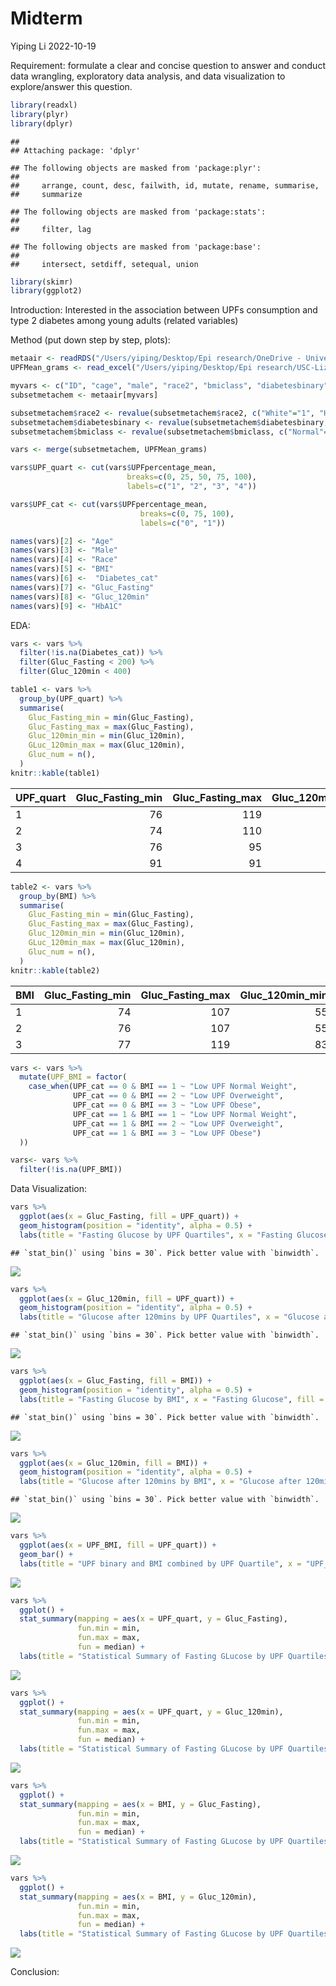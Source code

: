Midterm
================
Yiping Li
2022-10-19

Requirement: formulate a clear and concise question to answer and
conduct data wrangling, exploratory data analysis, and data
visualization to explore/answer this question.

``` r
library(readxl)
library(plyr)
library(dplyr)
```

    ## 
    ## Attaching package: 'dplyr'

    ## The following objects are masked from 'package:plyr':
    ## 
    ##     arrange, count, desc, failwith, id, mutate, rename, summarise,
    ##     summarize

    ## The following objects are masked from 'package:stats':
    ## 
    ##     filter, lag

    ## The following objects are masked from 'package:base':
    ## 
    ##     intersect, setdiff, setequal, union

``` r
library(skimr)
library(ggplot2)
```

Introduction: Interested in the association between UPFs consumption and
type 2 diabetes among young adults (related variables)

Method (put down step by step, plots):

``` r
metaair <- readRDS("/Users/yiping/Desktop/Epi research/OneDrive - University of Southern California/MetaChem/metaair.rds")
UPFMean_grams <- read_excel("/Users/yiping/Desktop/Epi research/USC-Liz/independent research - UPF/UPF% calculation2/UPFgrams_baseline.xlsx")
```

``` r
myvars <- c("ID", "cage", "male", "race2", "bmiclass", "diabetesbinary", "gluc_fasting", "gluc_120min", "hba1c")
subsetmetachem <- metaair[myvars]
```

``` r
subsetmetachem$race2 <- revalue(subsetmetachem$race2, c("White"="1", "Hispanic"="2", "Other"="3"))
subsetmetachem$diabetesbinary <- revalue(subsetmetachem$diabetesbinary, c("no diabetes"="0", "T2D or prediabetes"="1"))
subsetmetachem$bmiclass <- revalue(subsetmetachem$bmiclass, c("Normal"="1", "Overweight"="2", "Obese"="3"))
```

``` r
vars <- merge(subsetmetachem, UPFMean_grams)
```

``` r
vars$UPF_quart <- cut(vars$UPFpercentage_mean,
                          breaks=c(0, 25, 50, 75, 100),
                          labels=c("1", "2", "3", "4"))

vars$UPF_cat <- cut(vars$UPFpercentage_mean,
                             breaks=c(0, 75, 100),
                             labels=c("0", "1"))
```

``` r
names(vars)[2] <- "Age"
names(vars)[3] <- "Male"
names(vars)[4] <- "Race"
names(vars)[5] <- "BMI"
names(vars)[6] <-  "Diabetes_cat"
names(vars)[7] <- "Gluc_Fasting"
names(vars)[8] <- "Gluc_120min"
names(vars)[9] <- "HbA1C"
```

EDA:

``` r
vars <- vars %>%
  filter(!is.na(Diabetes_cat)) %>%
  filter(Gluc_Fasting < 200) %>%
  filter(Gluc_120min < 400)
```

``` r
table1 <- vars %>%
  group_by(UPF_quart) %>%
  summarise(
    Gluc_Fasting_min = min(Gluc_Fasting),
    Gluc_Fasting_max = max(Gluc_Fasting),
    Gluc_120min_min = min(Gluc_120min),
    GLuc_120min_max = max(Gluc_120min),
    Gluc_num = n(),
  )
knitr::kable(table1)
```

| UPF_quart | Gluc_Fasting_min | Gluc_Fasting_max | Gluc_120min_min | GLuc_120min_max | Gluc_num |
|:----------|-----------------:|-----------------:|----------------:|----------------:|---------:|
| 1         |               76 |              119 |              55 |             208 |      105 |
| 2         |               74 |              110 |              70 |             200 |       43 |
| 3         |               76 |               95 |              99 |             131 |        4 |
| 4         |               91 |               91 |             135 |             135 |        1 |

``` r
table2 <- vars %>%
  group_by(BMI) %>%
  summarise(
    Gluc_Fasting_min = min(Gluc_Fasting),
    Gluc_Fasting_max = max(Gluc_Fasting),
    Gluc_120min_min = min(Gluc_120min),
    GLuc_120min_max = max(Gluc_120min),
    Gluc_num = n(),
  )
knitr::kable(table2)
```

| BMI | Gluc_Fasting_min | Gluc_Fasting_max | Gluc_120min_min | GLuc_120min_max | Gluc_num |
|:----|-----------------:|-----------------:|----------------:|----------------:|---------:|
| 1   |               74 |              107 |              55 |             176 |       24 |
| 2   |               76 |              107 |              55 |             200 |       73 |
| 3   |               77 |              119 |              83 |             208 |       56 |

``` r
vars <- vars %>%
  mutate(UPF_BMI = factor(
    case_when(UPF_cat == 0 & BMI == 1 ~ "Low UPF Normal Weight",
              UPF_cat == 0 & BMI == 2 ~ "Low UPF Overweight",
              UPF_cat == 0 & BMI == 3 ~ "Low UPF Obese",
              UPF_cat == 1 & BMI == 1 ~ "Low UPF Normal Weight",
              UPF_cat == 1 & BMI == 2 ~ "Low UPF Overweight",
              UPF_cat == 1 & BMI == 3 ~ "Low UPF Obese")
  ))

vars<- vars %>%
  filter(!is.na(UPF_BMI))
```

Data Visualization:

``` r
vars %>%
  ggplot(aes(x = Gluc_Fasting, fill = UPF_quart)) +
  geom_histogram(position = "identity", alpha = 0.5) +
  labs(title = "Fasting Glucose by UPF Quartiles", x = "Fasting Glucose", fill = "UPF")
```

    ## `stat_bin()` using `bins = 30`. Pick better value with `binwidth`.

![](Midterm_files/figure-gfm/histogram,%20glu-fasting/120mins%20by%20UPF_quart-1.png)<!-- -->

``` r
vars %>%
  ggplot(aes(x = Gluc_120min, fill = UPF_quart)) +
  geom_histogram(position = "identity", alpha = 0.5) +
  labs(title = "Glucose after 120mins by UPF Quartiles", x = "Glucose after 120mins", fill = "UPF")
```

    ## `stat_bin()` using `bins = 30`. Pick better value with `binwidth`.

![](Midterm_files/figure-gfm/histogram,%20glu-fasting/120mins%20by%20UPF_quart-2.png)<!-- -->

``` r
vars %>%
  ggplot(aes(x = Gluc_Fasting, fill = BMI)) +
  geom_histogram(position = "identity", alpha = 0.5) +
  labs(title = "Fasting Glucose by BMI", x = "Fasting Glucose", fill = "BMI")
```

    ## `stat_bin()` using `bins = 30`. Pick better value with `binwidth`.

![](Midterm_files/figure-gfm/histogram,%20glu_fasting/120mins%20by%20BMI-1.png)<!-- -->

``` r
vars %>%
  ggplot(aes(x = Gluc_120min, fill = BMI)) +
  geom_histogram(position = "identity", alpha = 0.5) +
  labs(title = "Glucose after 120mins by BMI", x = "Glucose after 120mins", fill = "BMI")
```

    ## `stat_bin()` using `bins = 30`. Pick better value with `binwidth`.

![](Midterm_files/figure-gfm/histogram,%20glu_fasting/120mins%20by%20BMI-2.png)<!-- -->

``` r
vars %>%
  ggplot(aes(x = UPF_BMI, fill = UPF_quart)) +
  geom_bar() +
  labs(title = "UPF binary and BMI combined by UPF Quartile", x = "UPF_BMI", fill = "UPF Quartile")
```

![](Midterm_files/figure-gfm/barchart,%20UPF_BMI%20by%20UPF_quart,%20cont-1.png)<!-- -->

``` r
vars %>%
  ggplot() +
  stat_summary(mapping = aes(x = UPF_quart, y = Gluc_Fasting),
               fun.min = min,
               fun.max = max, 
               fun = median) + 
  labs(title = "Statistical Summary of Fasting GLucose by UPF Quartiles", x = "UPF Quartiles", y = "Fasting Glucose")
```

![](Midterm_files/figure-gfm/statistical%20summary%20graph,%20glu-fasting/120mins%20by%20UPF_quart%20and%20BMI-1.png)<!-- -->

``` r
vars %>%
  ggplot() +
  stat_summary(mapping = aes(x = UPF_quart, y = Gluc_120min),
               fun.min = min,
               fun.max = max, 
               fun = median) + 
  labs(title = "Statistical Summary of Fasting GLucose by UPF Quartiles", x = "UPF Quartiles", y = "Glucose after 120mins")
```

![](Midterm_files/figure-gfm/statistical%20summary%20graph,%20glu-fasting/120mins%20by%20UPF_quart%20and%20BMI-2.png)<!-- -->

``` r
vars %>%
  ggplot() +
  stat_summary(mapping = aes(x = BMI, y = Gluc_Fasting),
               fun.min = min,
               fun.max = max, 
               fun = median) + 
  labs(title = "Statistical Summary of Fasting GLucose by UPF Quartiles", x = "BMI", y = "Fasting Glucose")
```

![](Midterm_files/figure-gfm/statistical%20summary%20graph,%20glu-fasting/120mins%20by%20UPF_quart%20and%20BMI-3.png)<!-- -->

``` r
vars %>%
  ggplot() +
  stat_summary(mapping = aes(x = BMI, y = Gluc_120min),
               fun.min = min,
               fun.max = max, 
               fun = median) + 
  labs(title = "Statistical Summary of Fasting GLucose by UPF Quartiles", x = "BMI", y = "Glucose after 120mins")
```

![](Midterm_files/figure-gfm/statistical%20summary%20graph,%20glu-fasting/120mins%20by%20UPF_quart%20and%20BMI-4.png)<!-- -->

Conclusion:
